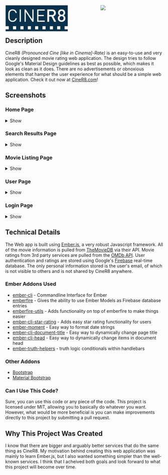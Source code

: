 <img src="https://github.com/JaxonWright/CineR8/blob/master/public/images/logoMain.png?raw=true" width="200px" align="left"/><img src="https://www.themoviedb.org/assets/static_cache/bb45549239e25f1770d5f76727bcd7c0/images/v4/logos/408x161-powered-by-rectangle-blue.png" width="200px" align="right"/>
<br/><br/><br/><br/>
Description
-----------
CineR8 *(Pronounced Cine [like in Cinema]-Rate)* is an easy-to-use and very cleanly designed movie rating web application. The design tries to follow Google's Material Design guidelines as best as possible, which makes it look as clean as it does. There are no advertisements or obnoxious elements that hamper the user experience for what should be a simple web application. Check it out now at [CineR8.com](https://ciner8.com)!

Screenshots
----------
### Home Page
<details>
<summary>Show</summary>
<img src="http://i.imgur.com/wQAyNnQ.jpg"/>
</details>

### Search Results Page
<details>
<summary>Show</summary>
<img src="http://i.imgur.com/ThJ8PVW.png"/>
</details>

### Movie Listing Page
<details>
<summary>Show</summary>
<img src="http://i.imgur.com/vaXnpec.png"/>
<img src="http://i.imgur.com/RplQdw3.png"/>
</details>

### User Page
<details>
<summary>Show</summary>
<img src="http://i.imgur.com/JLFoUUI.png"/>
<img src="http://i.imgur.com/8hVfya8.png"/>
</details>

### Login Page
<details>
<summary>Show</summary>
<img src="http://i.imgur.com/7FTCpHA.png"/>
</details>

Technical Details
-----------
The Web app is built using [Ember.js](https://www.emberjs.com/), a very robust Javascript framework. All of the movie information is pulled from [TheMovieDB](https://www.themoviedb.org/) via their API. Movie ratings from 3rd party services are pulled from the [OMDb API](http://www.omdbapi.com/). User authentication and ratings are stored using Google's [Firebase](https://firebase.google.com) real-time database. The only personal information stored is the user's email, of which is not visible to others and is not shared by CineR8 anywhere.

### Ember Addons Used
* [ember-cli](https://ember-cli.com/) - Commandline Interface for Ember
* [emberfire](https://www.npmjs.com/package/emberfire) - Gives the ability to use Ember Models as Firebase database entries
* [emberfire-utils](https://www.npmjs.com/package/emberfire-utils) - Adds functionality on top of emberfire to make things easier
* [ember-cli-star-rating](https://www.npmjs.com/package/ember-cli-star-rating) - Adds easy star rating functionality for users
* [ember-moment](https://www.npmjs.com/package/ember-moment) - Easy way to format date strings
* [ember-cli-document-title](https://github.com/kimroen/ember-cli-document-title) - Easy way to dynamically change page title
* [ember-cli-head](https://github.com/ronco/ember-cli-head) - Easy way to dynamically change items in document head
* [ember-truth-helpers](https://github.com/jmurphyau/ember-truth-helpers) - truth logic conditionals within handlebars

### Other Addons
* [Bootstrap](http://getbootstrap.com/)
* [Material Bootstrap](http://fezvrasta.github.io/bootstrap-material-design/)

### Can I Use This Code?
Sure, you can use this code or any piece of the code. This project is licensed under MIT, allowing you to basically do whatever you want. However, what would be more beneficial is you can make improvements directly to this project by submitting a pull request.

Why This Project Was Created
-----------
I know that there are bigger and arguably better services that do the same thing as CineR8. My motivation behind creating this web application was mainly to learn Ember.js, but I also wanted something simpler than the well-known services. I think that I acheived both goals and look forward to what this project will become over time.
